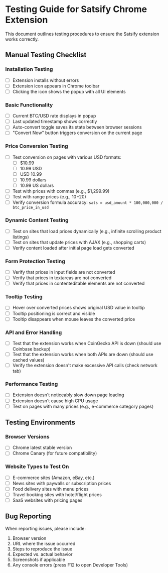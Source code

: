 # Testing Guide for Satsify Chrome Extension

This document outlines testing procedures to ensure the Satsify extension works correctly.

## Manual Testing Checklist

### Installation Testing
- [ ] Extension installs without errors
- [ ] Extension icon appears in Chrome toolbar
- [ ] Clicking the icon shows the popup with all UI elements

### Basic Functionality
- [ ] Current BTC/USD rate displays in popup
- [ ] Last updated timestamp shows correctly
- [ ] Auto-convert toggle saves its state between browser sessions
- [ ] "Convert Now" button triggers conversion on the current page

### Price Conversion Testing
- [ ] Test conversion on pages with various USD formats:
  - [ ] $10.99
  - [ ] 10.99 USD
  - [ ] USD 10.99
  - [ ] 10.99 dollars
  - [ ] 10.99 US dollars
- [ ] Test with prices with commas (e.g., $1,299.99)
- [ ] Test with range prices (e.g., $10-$20)
- [ ] Verify conversion formula accuracy: `sats = usd_amount * 100,000,000 / btc_price_in_usd`

### Dynamic Content Testing
- [ ] Test on sites that load prices dynamically (e.g., infinite scrolling product listings)
- [ ] Test on sites that update prices with AJAX (e.g., shopping carts)
- [ ] Verify content loaded after initial page load gets converted

### Form Protection Testing
- [ ] Verify that prices in input fields are not converted
- [ ] Verify that prices in textareas are not converted
- [ ] Verify that prices in contenteditable elements are not converted

### Tooltip Testing
- [ ] Hover over converted prices shows original USD value in tooltip
- [ ] Tooltip positioning is correct and visible
- [ ] Tooltip disappears when mouse leaves the converted price

### API and Error Handling
- [ ] Test that the extension works when CoinGecko API is down (should use Coinbase backup)
- [ ] Test that the extension works when both APIs are down (should use cached values)
- [ ] Verify the extension doesn't make excessive API calls (check network tab)

### Performance Testing
- [ ] Extension doesn't noticeably slow down page loading
- [ ] Extension doesn't cause high CPU usage
- [ ] Test on pages with many prices (e.g., e-commerce category pages)

## Testing Environments

### Browser Versions
- [ ] Chrome latest stable version
- [ ] Chrome Canary (for future compatibility)

### Website Types to Test On
- [ ] E-commerce sites (Amazon, eBay, etc.)
- [ ] News sites with paywalls or subscription prices
- [ ] Food delivery sites with menu prices
- [ ] Travel booking sites with hotel/flight prices
- [ ] SaaS websites with pricing pages

## Bug Reporting

When reporting issues, please include:

1. Browser version
2. URL where the issue occurred
3. Steps to reproduce the issue
4. Expected vs. actual behavior
5. Screenshots if applicable
6. Any console errors (press F12 to open Developer Tools) 